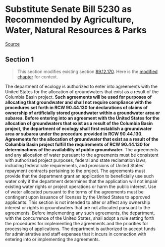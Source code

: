 # Substitute Senate Bill 5230 as Recommended by Agriculture, Water, Natural Resources & Parks

[Source](http://lawfilesext.leg.wa.gov/biennium/2021-22/Xml/Bills/Senate%20Bills/5230-S.xml)
## Section 1
> This section modifies existing section [89.12.170](/rcw/89_reclamation_soil_conservation_and_land_settlement/89.12_reclamation_and_irrigation_districts_in_reclamation_areas.md). Here is the [modified chapter](rcw/89_reclamation_soil_conservation_and_land_settlement/89.12_reclamation_and_irrigation_districts_in_reclamation_areas.md) for context.

The department of ecology is authorized to enter into agreements with the United States for the allocation of groundwaters that exist as a result of the Columbia Basin project. **Such agreements will be used for purposes of allocating that groundwater and shall not require compliance with the procedures set forth in RCW 90.44.130 for declarations of claims of ownership of artificially stored groundwater within a groundwater area or subarea. Before entering into an agreement with the United States for the allocation of groundwaters that exist as a result of the Columbia Basin project, the department of ecology shall first establish a groundwater area or subarea under the procedure provided in RCW 90.44.130. Agreements for the allocation of groundwater that exist as a result of the Columbia Basin project fulfill the requirements of RCW 90.44.130 for determinations of the availability of public groundwater.** The agreements and any allocation of water pursuant to the agreements must be consistent with authorized project purposes, federal and state reclamation laws, including federal rate requirements, and provisions of United States' repayment contracts pertaining to the project. The agreements must provide that the department grant an application to beneficially use such water only if the department determines that the application will not impair existing water rights or project operations or harm the public interest. Use of water allocated pursuant to the terms of the agreements must be contingent upon issuance of licenses by the United States to approved applicants. This section is not intended to alter or affect any ownership interest or rights in groundwaters that are not allocated pursuant to the agreements. Before implementing any such agreements, the department, with the concurrence of the United States, shall adopt a rule setting forth the procedures for implementing the agreements and the priorities for processing of applications. The department is authorized to accept funds for administrative and staff expenses that it incurs in connection with entering into or implementing the agreements.

